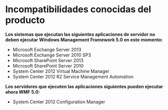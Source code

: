 # Incompatibilidades conocidas del producto

**Los sistemas que ejecutan las siguientes aplicaciones de servidor no deben ejecutar Windows Management Framework 5.0 en este momento:**

- Microsoft Exchange Server 2013
- Microsoft Exchange Server 2010 SP3
- Microsoft SharePoint Server 2013
- Microsoft SharePoint Server 2010
- System Center 2012 Virtual Machine Manager
- System Center 2012 R2 Service Management Automation

**Los servidores que ejecuten las aplicaciones siguientes pueden ejecutar ahora WMF 5.0:**

- System Center 2012 Configuration Manager


<!--HONumber=Apr16_HO2-->


